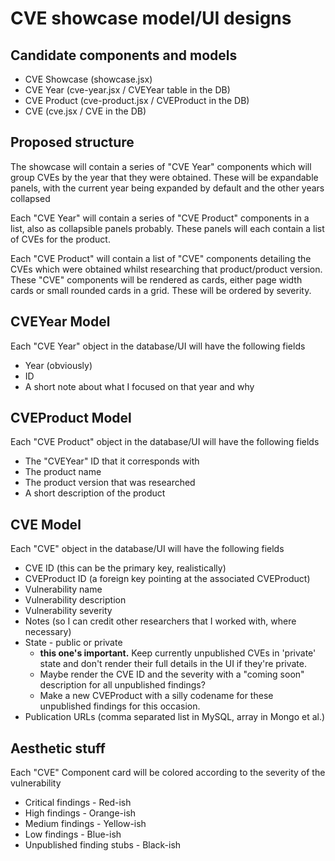# CVE showcase model/UI designs

## Candidate components and models

* CVE Showcase (showcase.jsx)
* CVE Year (cve-year.jsx / CVEYear table in the DB)
* CVE Product (cve-product.jsx / CVEProduct in the DB)
* CVE (cve.jsx / CVE in the DB)

## Proposed structure

The showcase will contain a series of "CVE Year" components which will group CVEs by the year that they were obtained. These will be expandable panels, with the current year being expanded by default and the other years collapsed

Each "CVE Year" will contain a series of "CVE Product" components in a list, also as collapsible panels probably. These panels will each contain a list of CVEs for the product.

Each "CVE Product" will contain a list of "CVE" components detailing the CVEs which were obtained whilst researching that product/product version. These "CVE" components will be rendered as cards, either page width cards or small rounded cards in a grid. These will be ordered by severity.

## CVEYear Model

Each "CVE Year" object in the database/UI will have the following fields

* Year (obviously)
* ID
* A short note about what I focused on that year and why

## CVEProduct Model

Each "CVE Product" object in the database/UI will have the following fields

* The "CVEYear" ID that it corresponds with
* The product name
* The product version that was researched
* A short description of the product

## CVE Model

Each "CVE" object in the database/UI will have the following fields

* CVE ID (this can be the primary key, realistically)
* CVEProduct ID (a foreign key pointing at the associated CVEProduct)
* Vulnerability name
* Vulnerability description
* Vulnerability severity
* Notes (so I can credit other researchers that I worked with, where necessary)
* State - public or private
  * **this one's important.** Keep currently unpublished CVEs in 'private' state and don't render their full details in the UI if they're private.
  * Maybe render the CVE ID and the severity with a "coming soon" description for all unpublished findings?
  * Make a new CVEProduct with a silly codename for these unpublished findings for this occasion.
* Publication URLs (comma separated list in MySQL, array in Mongo et al.)

## Aesthetic stuff

Each "CVE" Component card will be colored according to the severity of the vulnerability

* Critical findings - Red-ish
* High findings - Orange-ish
* Medium findings - Yellow-ish
* Low findings - Blue-ish
* Unpublished finding stubs - Black-ish
